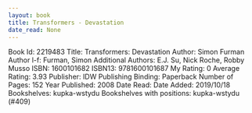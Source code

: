 ```yaml
---
layout: book
title: Transformers - Devastation
date_read: None
---
```


Book Id: 2219483
Title: Transformers: Devastation
Author: Simon Furman
Author l-f: Furman, Simon
Additional Authors: E.J. Su, Nick Roche, Robby Musso
ISBN: 1600101682
ISBN13: 9781600101687
My Rating: 0
Average Rating: 3.93
Publisher: IDW Publishing
Binding: Paperback
Number of Pages: 152
Year Published: 2008
Date Read: 
Date Added: 2019/10/18
Bookshelves: kupka-wstydu
Bookshelves with positions: kupka-wstydu (#409)

